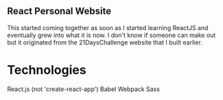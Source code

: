 ## React Personal Website
This started coming together as soon as I started learning ReactJS and eventually grew into what it is now. I don't know if someone can make out but it originated from the 21DaysChallenge website that I built earlier.

# Technologies
React.js (not 'create-react-app')
Babel
Webpack
Sass
